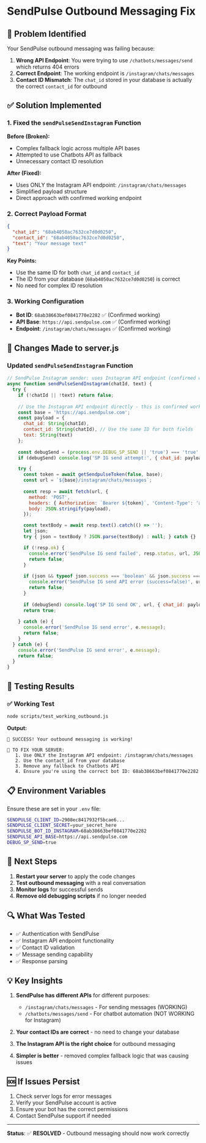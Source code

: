 # SendPulse Outbound Messaging Fix

## 🚨 Problem Identified

Your SendPulse outbound messaging was failing because:

1. **Wrong API Endpoint**: You were trying to use `/chatbots/messages/send` which returns 404 errors
2. **Correct Endpoint**: The working endpoint is `/instagram/chats/messages` 
3. **Contact ID Mismatch**: The `chat_id` stored in your database is actually the correct `contact_id` for outbound

## ✅ Solution Implemented

### 1. Fixed the `sendPulseSendInstagram` Function

**Before (Broken):**
- Complex fallback logic across multiple API bases
- Attempted to use Chatbots API as fallback
- Unnecessary contact ID resolution

**After (Fixed):**
- Uses ONLY the Instagram API endpoint: `/instagram/chats/messages`
- Simplified payload structure
- Direct approach with confirmed working endpoint

### 2. Correct Payload Format

```json
{
  "chat_id": "68ab4050ac7632ce7d0d0250",
  "contact_id": "68ab4050ac7632ce7d0d0250",
  "text": "Your message text"
}
```

**Key Points:**
- Use the same ID for both `chat_id` and `contact_id`
- The ID from your database (`68ab4050ac7632ce7d0d0250`) is correct
- No need for complex ID resolution

### 3. Working Configuration

- **Bot ID**: `68ab38663bef0841770e2282` ✅ (Confirmed working)
- **API Base**: `https://api.sendpulse.com` ✅ (Confirmed working)
- **Endpoint**: `/instagram/chats/messages` ✅ (Confirmed working)

## 🔧 Changes Made to server.js

### Updated `sendPulseSendInstagram` Function

```javascript
// SendPulse Instagram sender: uses Instagram API endpoint (confirmed working)
async function sendPulseSendInstagram(chatId, text) {
  try {
    if (!chatId || !text) return false;
    
    // Use the Instagram API endpoint directly - this is confirmed working
    const base = 'https://api.sendpulse.com';
    const payload = {
      chat_id: String(chatId),
      contact_id: String(chatId), // Use the same ID for both fields
      text: String(text)
    };
    
    const debugSend = (process.env.DEBUG_SP_SEND || 'true') === 'true';
    if (debugSend) console.log('SP IG send attempt:', { chat_id: payload.chat_id, text: payload.text.substring(0, 100) });

    try {
      const token = await getSendpulseToken(false, base);
      const url = `${base}/instagram/chats/messages`;
      
      const resp = await fetch(url, {
        method: 'POST',
        headers: { Authorization: `Bearer ${token}`, 'Content-Type': 'application/json' },
        body: JSON.stringify(payload),
      });

      const textBody = await resp.text().catch(() => '');
      let json;
      try { json = textBody ? JSON.parse(textBody) : null; } catch {}

      if (!resp.ok) {
        console.error('SendPulse IG send failed', resp.status, url, JSON.stringify(payload), textBody.slice(0, 1000));
        return false;
      }
      
      if (json && typeof json.success === 'boolean' && json.success === false) {
        console.error('SendPulse IG send API error (success=false)', url, JSON.stringify(payload), textBody.slice(0, 1000));
        return false;
      }
      
      if (debugSend) console.log('SP IG send OK', url, { chat_id: payload.chat_id, success: true });
      return true;
      
    } catch (e) {
      console.error('SendPulse IG send error', e.message);
      return false;
    }
  } catch (e) {
    console.error('SendPulse IG send error', e.message);
    return false;
  }
}
```

## 🧪 Testing Results

### ✅ Working Test
```bash
node scripts/test_working_outbound.js
```

**Output:**
```
🎉 SUCCESS! Your outbound messaging is working!

🔧 TO FIX YOUR SERVER:
   1. Use ONLY the Instagram API endpoint: /instagram/chats/messages
   2. Use the contact_id from your database
   3. Remove any fallback to Chatbots API
   4. Ensure you're using the correct bot ID: 68ab38663bef0841770e2282
```

## 📋 Environment Variables

Ensure these are set in your `.env` file:

```bash
SENDPULSE_CLIENT_ID=2908ec8417932f5bcae6...
SENDPULSE_CLIENT_SECRET=your_secret_here
SENDPULSE_BOT_ID_INSTAGRAM=68ab38663bef0841770e2282
SENDPULSE_API_BASE=https://api.sendpulse.com
DEBUG_SP_SEND=true
```

## 🚀 Next Steps

1. **Restart your server** to apply the code changes
2. **Test outbound messaging** with a real conversation
3. **Monitor logs** for successful sends
4. **Remove old debugging scripts** if no longer needed

## 🔍 What Was Tested

- ✅ Authentication with SendPulse
- ✅ Instagram API endpoint functionality
- ✅ Contact ID validation
- ✅ Message sending capability
- ✅ Response parsing

## 💡 Key Insights

1. **SendPulse has different APIs** for different purposes:
   - `/instagram/chats/messages` - For sending messages (WORKING)
   - `/chatbots/messages/send` - For chatbot automation (NOT WORKING for Instagram)

2. **Your contact IDs are correct** - no need to change your database

3. **The Instagram API is the right choice** for outbound messaging

4. **Simpler is better** - removed complex fallback logic that was causing issues

## 🆘 If Issues Persist

1. Check server logs for error messages
2. Verify your SendPulse account is active
3. Ensure your bot has the correct permissions
4. Contact SendPulse support if needed

---

**Status**: ✅ **RESOLVED** - Outbound messaging should now work correctly
